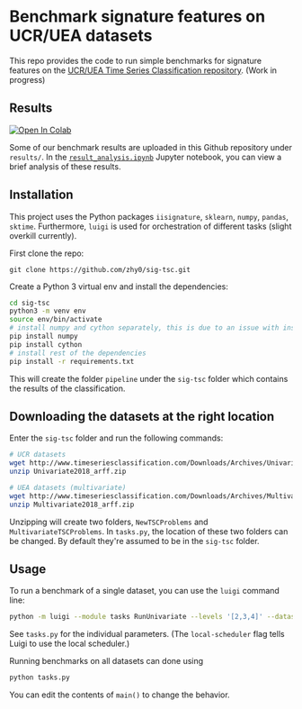 # Benchmark signature features on UCR/UEA datasets

This repo provides the code to run simple benchmarks
for signature features on the [UCR/UEA Time Series
Classification repository](http://www.timeseriesclassification.com/). (Work in progress)


## Results
[![Open In Colab](https://colab.research.google.com/assets/colab-badge.svg)](https://colab.research.google.com/github/zhy0/sig-tsc/blob/master/result_analysis.ipynb)

Some of our benchmark results are uploaded in this Github
repository under `results/`. In the [`result_analysis.ipynb`](./result_analysis.ipynb) Jupyter
notebook, you can view a brief analysis of these results.


## Installation

This project uses the Python packages `iisignature`, `sklearn`, `numpy`, `pandas`, `sktime`.
Furthermore, `luigi` is used for orchestration of different tasks (slight overkill currently).

First clone the repo:
```
git clone https://github.com/zhy0/sig-tsc.git
```

Create a Python 3 virtual env and install the dependencies:
``` bash
cd sig-tsc
python3 -m venv env
source env/bin/activate
# install numpy and cython separately, this is due to an issue with installing sktime
pip install numpy
pip install cython
# install rest of the dependencies
pip install -r requirements.txt
```
This will create the folder `pipeline` under the
`sig-tsc` folder which contains the results of the classification.


## Downloading the datasets at the right location

Enter the `sig-tsc` folder and run the following commands:
``` bash
# UCR datasets
wget http://www.timeseriesclassification.com/Downloads/Archives/Univariate2018_arff.zip
unzip Univariate2018_arff.zip

# UEA datasets (multivariate)
wget http://www.timeseriesclassification.com/Downloads/Archives/Multivariate2018_arff.zip
unzip Multivariate2018_arff.zip
```

Unzipping will create two folders, `NewTSCProblems` and `MultivariateTSCProblems`.
In `tasks.py`, the location of these two folders can be changed. By default
they're assumed to be in the `sig-tsc` folder.


## Usage

To run a benchmark of a single dataset, you can use the `luigi` command line:
``` bash
python -m luigi --module tasks RunUnivariate --levels '[2,3,4]' --dataset ECG200 --model-type sklearn.svm.LinearSVC --sig-type sig --local-scheduler
```
See `tasks.py` for the individual parameters.
(The `local-scheduler` flag tells Luigi to use the local scheduler.)

Running benchmarks on all datasets can done using
``` bash
python tasks.py
```
You can edit the contents of `main()` to change the behavior.

